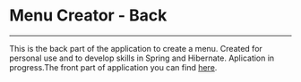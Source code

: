 # Menu Creator - Back
---

This is the back part of the application to create a menu. Created for personal use and to develop skills in Spring and Hibernate.
Aplication in progress.The front part of application you can find [here](https://github.com/JaroslawCzerwinski/Menu-Creator-Frot).


